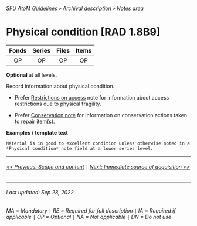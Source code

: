 ###### [SFU AtoM Guidelines](../README.md) `>` [Archival description](overview.md) `>` [Notes area](overview.md#notes-area)

# Physical condition [RAD 1.8B9]
| Fonds 	| Series 	| Files 	| Items 	|
|:-----:	|:------:	|:-----:	|:-----:	|
|   OP    |   OP    |   OP  	|   OP  	|

**Optional** at all levels.

Record information about physical condition.
- Prefer [Restrictions on access](restrictions-on-access.md) note for information about access restrictions due to physical fragility.

- Prefer [Conservation note](conservation-note.md) for information on conservation actions taken to repair item(s).

**Examples / template text**

`Material is in good to excellent condition unless otherwise noted in a *Physical condition* note field at a lower series level.`

---
###### [<< Previous: Scope and content](scope-and-content.md) `|` [Next: Immediate source of acquisition >>](immediate-source-of-acquisition.md)
---
###### Last updated: Sep 28, 2022
###### MA = Mandatory `|` RE = Required for full description `|` IA = Required if applicable `|` OP = Optional `|` NA = Not applicable `|` DN = Do not use
